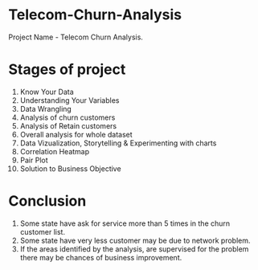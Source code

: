 # Telecom-Churn-Analysis
Project Name - Telecom Churn Analysis.

# Stages of project
1. Know Your Data
2. Understanding Your Variables
3. Data Wrangling
4. Analysis of churn customers
5. Analysis of Retain customers
6. Overall analysis for whole dataset
7. Data Vizualization, Storytelling & Experimenting with charts
8. Correlation Heatmap
9. Pair Plot
10. Solution to Business Objective

# Conclusion
1. Some state have ask for service more than 5 times in the churn customer list.
2. Some state have very less customer may be due to network problem.
3. If the areas identified by the analysis, are supervised for the problem there may be chances of business improvement.
